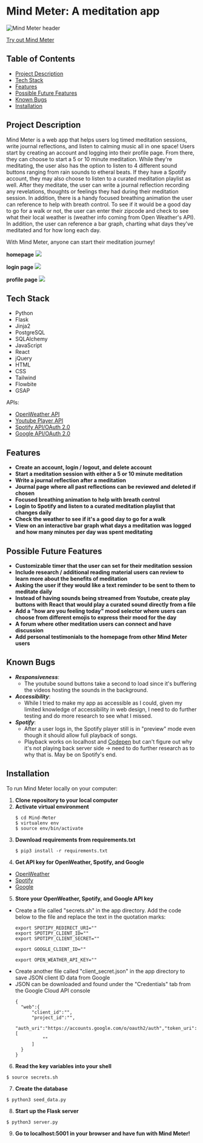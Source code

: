 # Mind Meter: A meditation app
![Mind Meter header](https://i.imgur.com/bQf1Iaw.png)

[Try out Mind Meter](http://meetmindmeter.com/)  


## Table of Contents
- [Project Description](https://github.com/ismarjiw/Mind-Meter#project-description)
- [Tech Stack](https://github.com/ismarjiw/Mind-Meter#tech-stack)
- [Features](https://github.com/ismarjiw/Mind-Meter#features)
- [Possible Future Features](https://github.com/ismarjiw/Mind-Meter#possible-future-features)
- [Known Bugs](https://github.com/ismarjiw/Mind-Meter#known-bugs)
- [Installation](https://github.com/ismarjiw/Mind-Meter#installation)


## Project Description
Mind Meter is a web app that helps users log timed meditation sessions, write journal reflections, and listen to calming music all in one space! Users start by creating an account and logging into their profile page. From there, they can choose to start a 5 or 10 minute meditation. While they're meditating, the user also has the option to listen to 4 different sound buttons ranging from rain sounds to etheral beats. If they have a Spotify account, they may also choose to listen to a curated meditation playlist as well. After they meditate, the user can write a journal reflection recording any revelations, thoughts or feelings they had during their meditation session. In addition, there is a handy focused breathing animation the user can reference to help with breath control. To see if it would be a good day to go for a walk or not, the user can enter their zipcode and check to see what their local weather is (weather info coming from Open Weather's API). In addition, the user can reference a bar graph, charting what days they've meditated and for how long each day.

With Mind Meter, anyone can start their meditation journey!

**homepage**
<img src="https://media0.giphy.com/media/3PL3YXsdGLH3BakNsO/giphy.gif?cid=790b7611492fda7080098c644be66c6434f35c5a9d163c79&rid=giphy.gif&ct=g">

**login page**
<img src="https://media4.giphy.com/media/zemz4fbHCsPYt90nYJ/giphy.gif?cid=790b7611070aadc16075ad1c84996680621fcb6306b0e60a&rid=giphy.gif&ct=g">

**profile page**
<img src="https://media4.giphy.com/media/GsyWuQAL3AUnrYqecs/giphy.gif?cid=790b76118e8f1ce67aabeeddea491f612d99f5c94344e72f&rid=giphy.gif&ct=g">


## Tech Stack
- Python
- Flask
- Jinja2
- PostgreSQL
- SQLAlchemy
- JavaScript
- React
- jQuery
- HTML
- CSS
- Tailwind
- Flowbite
- GSAP

APIs:
- [OpenWeather API](https://openweathermap.org/api)
- [Youtube Player API](https://developers.google.com/youtube/iframe_api_reference)
- [Spotify API/OAuth 2.0](https://developer.spotify.com/documentation/web-api/)
- [Google API/OAuth 2.0](https://developers.google.com/identity/protocols/oauth2)


## Features
- **Create an account, login / logout, and delete account**
- **Start a meditation session with either a 5 or 10 minute meditation**
- **Write a journal reflection after a meditation**
- **Journal page where all past reflections can be reviewed and deleted if chosen**
- **Focused breathing animation to help with breath control**
- **Login to Spotify and listen to a curated meditation playlist that changes daily**
- **Check the weather to see if it's a good day to go for a walk**
- **View on an interactive bar graph what days a meditation was logged and how many minutes per day was spent meditating**


## Possible Future Features
- **Customizable timer that the user can set for their meditation session**
- **Include research / additional reading material users can review to learn more about the benefits of meditation**
- **Asking the user if they would like a text reminder to be sent to them to meditate daily**
- **Instead of having sounds being streamed from Youtube, create play buttons with React that would play a curated sound directly from a file**
- **Add a "how are you feeling today" mood selector where users can choose from different emojis to express their mood for the day**
- **A forum where other meditation users can connect and have discussion**
- **Add personal testimonials to the homepage from other Mind Meter users**


## Known Bugs
- ***Responsiveness***: 
  - The youtube sound buttons take a second to load since it's buffering the videos hosting the sounds in the background. 
- ***Accessibility***: 
  - While I tried to make my app as accessible as I could, given my limited knowledge of accessibility in web design, I need to do further testing and do more research to see what I missed.
- ***Spotify***:
   - After a user logs in, the Spotify player still is in "preview" mode even though it should allow full playback of songs.
   - Playback works on localhost and [Codepen](https://codepen.io/ismarjiw/pen/bGjYyaR) but can't figure out why it's not playing back server side -> need to do further research as to why that is. May be on Spotify's end.


## Installation
To run Mind Meter locally on your computer:
1. **Clone repository to your local computer**
2. **Activate virtual environment**
    ```
    $ cd Mind-Meter
    $ virtualenv env
    $ source env/bin/activate
    ```
3. **Download requirements from requirements.txt**
    ```
    $ pip3 install -r requirements.txt
    ```
4. **Get API key for OpenWeather, Spotify, and Google**
  - [OpenWeather](https://openweathermap.org/api)
  - [Spotify](https://developer.spotify.com/dashboard/) 
  - [Google](https://console.cloud.google.com/)
5. **Store your OpenWeather, Spotify, and Google API key**
  - Create a file called "secrets.sh" in the app directory. Add the code below to the file and replace the text in the quotation marks:
    ```
    export SPOTIPY_REDIRECT_URI=""
    export SPOTIPY_CLIENT_ID=""
    export SPOTIPY_CLIENT_SECRET=""

    export GOOGLE_CLIENT_ID=""

    export OPEN_WEATHER_API_KEY=""
    ```
  - Create another file called "client_secret.json" in the app directory to save JSON client ID data from Google
  - JSON can be downloaded and found under the "Credentials" tab from the Google Cloud API console
    ```
    {
      "web":{
          "client_id":"",
          "project_id":"",
          "auth_uri":"https://accounts.google.com/o/oauth2/auth","token_uri":"https://oauth2.googleapis.com/token","auth_provider_x509_cert_url":"https://www.googleapis.com/oauth2/v1/certs","client_secret":"","redirect_uris":[
              ""
          ]
      }
    }
    ```
6. **Read the key variables into your shell**
  ```
  $ source secrets.sh
  ```
7. **Create the database**
  ```
  $ python3 seed_data.py
  ```
8. **Start up the Flask server**
  ```
  $ python3 server.py
  ```
9. **Go to localhost:5001 in your browser and have fun with Mind Meter!**